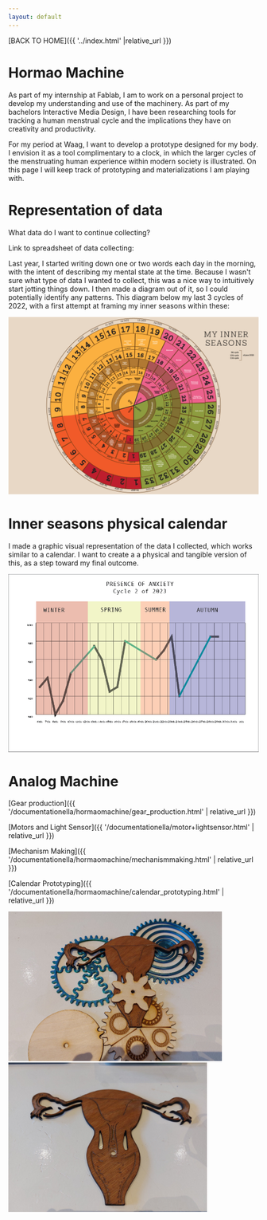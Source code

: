 ```yaml
---
layout: default
---
```


[BACK TO HOME]({{ '../index.html' |relative_url }})


# Hormao Machine

As part of my internship at Fablab, I am to work on a personal project to develop my understanding and use of the machinery. As part of my bachelors Interactive Media Design, I have been researching tools for tracking a human menstrual cycle and the implications they have on creativity and productivity. 

For my period at Waag, I want to develop a prototype designed for my body. I envision it as a tool complimentary to a clock, in which the larger cycles of the menstruating human experience within modern society is illustrated. On this page I will keep track of prototyping and materializations I am playing with.




# Representation of data 
What data do I want to continue collecting?

Link to spreadsheet of data collecting: 

Last year, I started writing down one or two words each day in the morning, with the intent of describing my mental state at the time. Because I wasn't sure what type of data I wanted to collect, this was a nice way to intuitively start jotting things down. I then made a diagram out of it, so I could potentially identify any patterns. This diagram below my last 3 cycles of 2022, with a first attempt at framing my inner seasons within these:

![cycle inner seasons](/assets/images/hormaomachine/cycle_innerseasons.png)



# Inner seasons physical calendar
I made a graphic visual representation of the data I collected, which works similar to a calendar. I want to create a a physical and tangible version of this, as a step toward my final outcome.



![anxiety graph](/assets/images/hormaomachine/anxietygraph.png)



# Analog Machine

[Gear production]({{ '/documentationella/hormaomachine/gear_production.html' | relative_url }})

[Motors and Light Sensor]({{ '/documentationella/motor+lightsensor.html' | relative_url }})

[Mechanism Making]({{ '/documentationella/hormaomachine/mechanismmaking.html' | relative_url }})

[Calendar Prototyping]({{ '/documentationella/hormaomachine/calendar_prototyping.html' | relative_url }})


<img src="/assets/images/hormao1.jpg" height="300"> <img src="/assets/images/hormao2.jpg" height="300"> 
